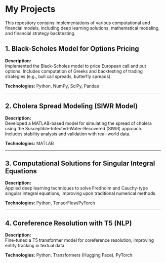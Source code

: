 # My Projects  

This repository contains implementations of various computational and financial models, including deep learning solutions, mathematical modeling, and financial strategy backtesting.  

## **1. Black-Scholes Model for Options Pricing**  
**Description:**  
Implemented the Black-Scholes model to price European call and put options. Includes computation of Greeks and backtesting of trading strategies (e.g., bull call spreads, butterfly spreads).  

**Technologies:** Python, NumPy, SciPy, Pandas  

---

## **2. Cholera Spread Modeling (SIWR Model)**  
**Description:**  
Developed a MATLAB-based model for simulating the spread of cholera using the Susceptible-Infected-Water-Recovered (SIWR) approach. Includes stability analysis and validation with real-world data.  

**Technologies:** MATLAB  

---

## **3. Computational Solutions for Singular Integral Equations**  
**Description:**  
Applied deep learning techniques to solve Fredholm and Cauchy-type singular integral equations, improving upon traditional numerical methods.  

**Technologies:** Python, TensorFlow/PyTorch  

---

## **4. Coreference Resolution with T5 (NLP)**  
**Description:**  
Fine-tuned a T5 transformer model for coreference resolution, improving entity tracking in textual data.  

**Technologies:** Python, Transformers (Hugging Face), PyTorch  

